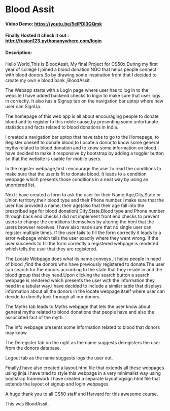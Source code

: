 # Blood Assit
#### Video Demo:  <https://youtu.be/5elPDl3QQmk>
#### Finally Hosted it check it out : http://fusion123.pythonanywhere.com/login
#### Description:
Hello World,This is BloodAssit, My final Project for CS50x.During my first year of college I joined a blood donation NGO that helps people connect with blood donors.So by drawing some inspiration from that I decided to create my own e blood bank ,BloodAssit.

The Webapp starts with a Login page where user has to log in to the website.I have added backend checks to login to make sure that user logs in correctly.
It also has a Signup tab on the navigation bar uptop where new user can SignUp.



The homepage of this web app is all about encouraging people to donate blood and to register to this noble cause,by presenting some unfortunate statistics and facts related to blood donations in India.


I created a navigation bar uptop that have tabs to go to the Homepage, to Register oneself to donate blood,to Locate a donor,to know some general myths related to blood donation and to know some information on blood.I have decided to make it responsive by bootstrap by adding a toggler button so that the website is usable for mobile users.


In the register webpage,first i encourage the user to read the conditions to make sure that the user is fit to donate blood.
It leads to a condition webpage which presents those conditions in a neat way by using an unordered list.


Next i have created a form to ask the user for their Name,Age,City,State or Union territory,their blood type and their Phone number.I make sure that the user has provided a name, their age(also that their age fall into the prescribed age for blood donation),City,State,Blood type and Phone number through back end checks.I did not implement front end checks to prevent users to change the conditions themselves by altering the html that the users browser receives.
I have also made sure that no single user can register multiple times.
If the user fails to fill the form correctly it leads to a error webpage which tells the user exactly where they  went wrong.
If the user succeeds to fill the form correctly a registered webpage is rendered which tells the user that they are registered.



The Locate Webpage does what its name conveys ,it helps people in need of blood ,find the donors who have previously registered to donate.The user can search for the donors according to the state that they reside in and the blood group that they need.Upon clicking the search button a search webpage is rendered which presents the user with the information they need in a tabular way.I have decided to include a similar table that displays information about all the donors in the locate webpage itself where user can decide to directly look through all our donors.


The Myths tab leads to Myths webpage that lets the user know about general myths related to blood donations that people have and also the associated fact of the myth.


The info webpage presents some information related to blood that donors may know.

The Deregister tab on the right as the name suggests deregisters the user from the donors database.

Logout tab as the name suggests logs the user out.


Finally,I have also created a layout.html file that extends all these webpages using jinja.I have tried to style this webpage in a very minimalist way using  bootstrap framework.I have created a separate layoutlogsign.html file that extends the layout of signup and login webpages.

A huge thank you to all CS50 staff and Harvard for this awesome course.

This was BloodAssit.
